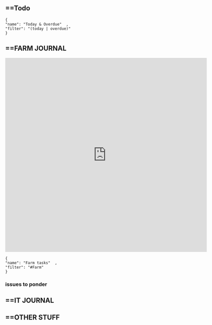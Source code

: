 

## ==Todo

```todoist  
{  
"name": "Today & Overdue"  ,
"filter": "(today | overdue)"  
}  
```


## ==FARM JOURNAL
<iframe src="https://docs.google.com/forms/d/e/1FAIpQLSd5ZjW0epJq2WpWzDbZ5SQcTJQTfUyeAEYvfMP9xvcSL4TNHA/viewform?embedded=true" width="640" height="618" frameborder="0" marginheight="0" marginwidth="0">Loading…</iframe>



```todoist  
{  
"name": "Farm tasks"  ,
"filter": "#Farm"  
}  
```


 ### issues to ponder



## ==IT JOURNAL 


## ==OTHER STUFF